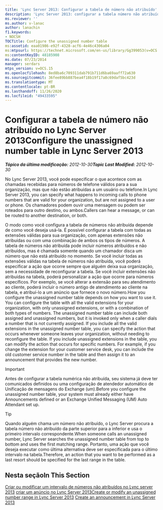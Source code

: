 ```yaml
---
title: 'Lync Server 2013: Configurar a tabela de número não atribuído'
description: 'Lync Server 2013: configurar a tabela número não atribuído.'
ms.reviewer: ''
ms.author: v-lanac
author: lanachin
f1.keywords:
- NOCSH
TOCTitle: Configure the unassigned number table
ms:assetid: eaa01986-e92f-4328-acf6-4e46c4306a04
ms:mtpsurl: https://technet.microsoft.com/en-us/library/Gg399053(v=OCS.15)
ms:contentKeyID: 48185908
ms.date: 07/23/2014
manager: serdars
mtps_version: v=OCS.15
ms.openlocfilehash: 8ed8ba6c709311dab791b711d6ba69aaff72a630
ms.sourcegitcommit: 36fee89bb887bea4f18b19f17a8c69daf5bc423d
ms.translationtype: MT
ms.contentlocale: pt-BR
ms.lasthandoff: 11/26/2020
ms.locfileid: "49433595"
---
```

# <a name="configure-the-unassigned-number-table-in-lync-server-2013"></a><span data-ttu-id="88dff-103">Configurar a tabela de número não atribuído no Lync Server 2013</span><span class="sxs-lookup"><span data-stu-id="88dff-103">Configure the unassigned number table in Lync Server 2013</span></span>

<div data-xmlns="http://www.w3.org/1999/xhtml">

<div class="topic" data-xmlns="http://www.w3.org/1999/xhtml" data-msxsl="urn:schemas-microsoft-com:xslt" data-cs="https://msdn.microsoft.com/">

<div data-asp="https://msdn2.microsoft.com/asp">



</div>

<div id="mainSection">

<div id="mainBody"><span data-ttu-id="88dff-104">

<span> </span></span><span class="sxs-lookup"><span data-stu-id="88dff-104">

<span> </span></span></span>

<span data-ttu-id="88dff-105">_**Tópico da última modificação:** 2012-10-30_</span><span class="sxs-lookup"><span data-stu-id="88dff-105">_**Topic Last Modified:** 2012-10-30_</span></span>

<span data-ttu-id="88dff-106">No Lync Server 2013, você pode especificar o que acontece com as chamadas recebidas para números de telefone válidos para a sua organização, mas que não estão atribuídas a um usuário ou telefone.</span><span class="sxs-lookup"><span data-stu-id="88dff-106">In Lync Server 2013, you can specify what happens to incoming calls to phone numbers that are valid for your organization, but are not assigned to a user or phone.</span></span> <span data-ttu-id="88dff-107">Os chamadores podem ouvir uma mensagem ou podem ser roteados para outro destino, ou ambos.</span><span class="sxs-lookup"><span data-stu-id="88dff-107">Callers can hear a message, or can be routed to another destination, or both.</span></span>

<span data-ttu-id="88dff-p102">O modo como você configura a tabela de números não atribuída depende de como você deseja usá-la. É possível configurar a tabela com todas as extensões válidas para sua organização, com apenas extensões não atribuídas ou com uma combinação de ambos os tipos de números. A tabela de números não atribuída pode incluir números atribuídos e não atribuídos, mas é chamada somente quando um chamador disca um número que não está atribuído no momento. Se você incluir todas as extensões válidas na tabela de números não atribuída, você poderá especificar a ação que ocorre sempre que alguém deixa sua organização, sem a necessidade de reconfigurar a tabela. Se você incluir extensões não atribuídas na tabela, poderá personalizar a ação que ocorre para números específicos. Por exemplo, se você alterar a extensão para seu atendimento ao cliente, poderá incluir o número antigo de atendimento ao cliente na tabela, e atribuí-lo a um anúncio que fornece o novo número.</span><span class="sxs-lookup"><span data-stu-id="88dff-p102">How you configure the unassigned number table depends on how you want to use it. You can configure the table with all the valid extensions for your organization, with only unassigned extensions, or with a combination of both types of numbers. The unassigned number table can include both assigned and unassigned numbers, but it is invoked only when a caller dials a number that is not currently assigned. If you include all the valid extensions in the unassigned number table, you can specify the action that occurs whenever someone leaves your organization, without needing to reconfigure the table. If you include unassigned extensions in the table, you can modify the action that occurs for specific numbers. For example, if you change the extension for your customer service desk, you can include the old customer service number in the table and then assign it to an announcement that provides the new number.</span></span>

<div>


> [!IMPORTANT]  
> <span data-ttu-id="88dff-114">Antes de configurar a tabela numérica não atribuída, seu sistema já deve ter comunicados definidos ou uma configuração de atendedor automático de Unificação de mensagens do Exchange (um).</span><span class="sxs-lookup"><span data-stu-id="88dff-114">Before you configure the unassigned number table, your system must already either have Announcements defined or an Exchange Unified Messaging (UM) Auto Attendant set up.</span></span>



</div>

<div>


> [!TIP]  
> <span data-ttu-id="88dff-115">Quando alguém chama um número não atribuído, o Lync Server procura a tabela número não atribuído da parte superior para a inferior e usa o primeiro intervalo correspondente.</span><span class="sxs-lookup"><span data-stu-id="88dff-115">When someone calls an unassigned number, Lync Server searches the unassigned number table from top to bottom and uses the first matching range.</span></span> <span data-ttu-id="88dff-116">Portanto, uma ação que você deseja executar como última alternativa deve ser especificada para o último intervalo na tabela.</span><span class="sxs-lookup"><span data-stu-id="88dff-116">Therefore, an action that you want to be performed as a last resort should be specified for the last range in the table.</span></span>



</div>

<div>

## <a name="in-this-section"></a><span data-ttu-id="88dff-117">Nesta seção</span><span class="sxs-lookup"><span data-stu-id="88dff-117">In This Section</span></span>

<span data-ttu-id="88dff-118">[Criar ou modificar um intervalo de números não atribuídos no Lync server 2013](lync-server-2013-create-or-modify-an-unassigned-number-range.md) [criar um anúncio no Lync Server 2013](lync-server-2013-create-an-announcement.md)</span><span class="sxs-lookup"><span data-stu-id="88dff-118">[Create or modify an unassigned number range in Lync Server 2013](lync-server-2013-create-or-modify-an-unassigned-number-range.md) [Create an announcement in Lync Server 2013](lync-server-2013-create-an-announcement.md)</span></span>

<span data-ttu-id="88dff-119"></div>

</div>

<span> </span>

</div>

</div>

</span><span class="sxs-lookup"><span data-stu-id="88dff-119"></div>

</div>

<span> </span>

</div>

</div>

</span></span></div>

